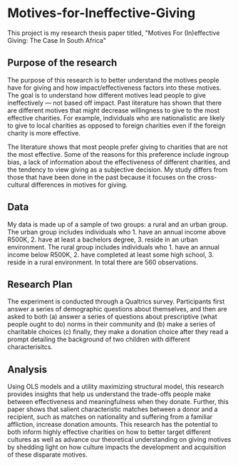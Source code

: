 # Motives-for-Ineffective-Giving
This project is my research thesis paper titled, "Motives For (In)effective Giving: The Case In South Africa"  

## Purpose of the research
The purpose of this research is to better understand the motives people have for giving and how impact/effectiveness factors into these motives. 
The goal is to understand how different motives lead people to give ineffectively — not based off impact. 
Past literature has shown that there are different motives that might decrease willingness to give to the most effective charities. 
For example, individuals who are nationalistic are likely to give to local charities as opposed to foreign charities even if the foreign charity is more effective.

The literature shows that most people prefer giving to charities that are not the most effective. 
Some of the reasons for this preference include ingroup bias, a lack of information about the effectiveness of different charities, and the tendency to view giving as a subjective decision. 
My study differs from those that have been done in the past because it focuses on the cross-cultural differences in motives for giving. 

## Data 
My data is made up of a sample of two groups: a rural and an urban group. The urban group includes individuals who 1. have an annual income above
R500K, 2. have at least a bachelors degree, 3. reside in an urban environment. The rural group includes individuals who 1. have an annual income
below R500K, 2. have completed at least some high school, 3. reside in a rural environment. In total there are 560 observations. 

## Research Plan
The experiment is conducted through a Qualtrics survey. Participants first answer a series of demographic questions about themselves, and then are asked to both (a) answer a series of questions about prescriptive (what people ought to do) norms in their community and (b) make a series of charitable choices (c) finally, they make a donation choice after they read a prompt detailing the background of two children with different characterisitcs.

## Analysis 
Using OLS models and a utility maximizing structural model, this research provides insights that help us understand the trade-offs people make between effectiveness and meaningfulness when they donate. Further, this paper shows that salient characteristic matches between a donor and a recipient, such as matches on nationality and suffering from a familiar affliction, increase donation amounts. This research has the potential to both inform highly effective charities on how to better target different cultures as well as advance our theoretical understanding on giving motives by shedding light on how culture impacts the development and acquisition of these disparate motives.

